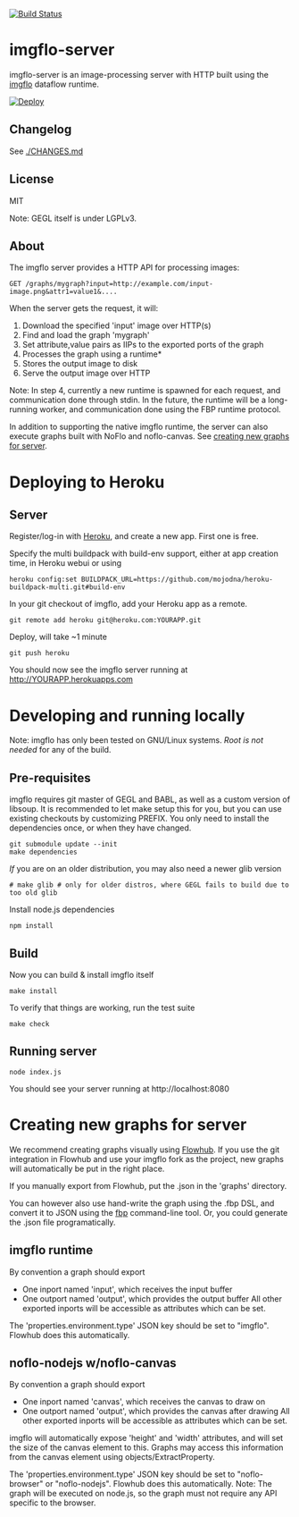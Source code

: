 [![Build Status](https://travis-ci.org/jonnor/imgflo.svg?branch=master)](https://travis-ci.org/jonnor/imgflo)

imgflo-server
==========
imgflo-server is an image-processing server with HTTP built using the
[imgflo](http://github.com/jonnor/imgflo) dataflow runtime.

[![Deploy](https://www.herokucdn.com/deploy/button.png)](https://heroku.com/deploy)

Changelog
----------
See [./CHANGES.md](./CHANGES.md)

License
--------
MIT

Note: GEGL itself is under LGPLv3.


About
-------
The imgflo server provides a HTTP API for processing images: 

    GET /graphs/mygraph?input=http://example.com/input-image.png&attr1=value1&....

When the server gets the request, it will:

1. Download the specified 'input' image over HTTP(s)
2. Find and load the graph 'mygraph'
3. Set attribute,value pairs as IIPs to the exported ports of the graph
4. Processes the graph using a runtime*
5. Stores the output image to disk
6. Serve the output image over HTTP

Note: In step 4, currently a new runtime is spawned for each request, and communication done through stdin.
In the future, the runtime will be a long-running worker, and communication done using the FBP runtime protocol.

In addition to supporting the native imgflo runtime, the server can also execute graphs
built with NoFlo and noflo-canvas. See [creating new graphs for server](#creating-new-graphs-for-server).


Deploying to Heroku
==========================

Server
--------
Register/log-in with [Heroku](http://heroku.com), and create a new app. First one is free.

Specify the multi buildpack with build-env support, either at app creation time, in Heroku webui or using

    heroku config:set BUILDPACK_URL=https://github.com/mojodna/heroku-buildpack-multi.git#build-env

In your git checkout of imgflo, add your Heroku app as a remote.

    git remote add heroku git@heroku.com:YOURAPP.git

Deploy, will take ~1 minute

    git push heroku

You should now see the imgflo server running at http://YOURAPP.herokuapps.com


Developing and running locally
==========================
Note: imgflo has only been tested on GNU/Linux systems.
_Root is not needed_ for any of the build.

Pre-requisites
---------------
imgflo requires git master of GEGL and BABL, as well as a custom version of libsoup.
It is recommended to let make setup this for you, but you can use existing checkouts
by customizing PREFIX.
You only need to install the dependencies once, or when they have changed.

    git submodule update --init
    make dependencies

_If_ you are on an older distribution, you may also need a newer glib version

    # make glib # only for older distros, where GEGL fails to build due to too old glib

Install node.js dependencies

    npm install

Build
-------
Now you can build & install imgflo itself

    make install

To verify that things are working, run the test suite

    make check


Running server
----------------

    node index.js

You should see your server running at http://localhost:8080


Creating new graphs for server
=============================

We recommend creating graphs visually using [Flowhub](http://app.flowhub.io).
If you use the git integration in Flowhub and use your imgflo fork as the project,
new graphs will automatically be put in the right place.

If you manually export from Flowhub, put the .json in the 'graphs' directory.

You can however also use hand-write the graph using the .fbp DSL,
and convert it to JSON using the [fbp](http://github.com/noflo/fbp) command-line tool.
Or, you could generate the .json file programatically.

imgflo runtime
--------------

By convention a graph should export
* One inport named 'input', which receives the input buffer
* One outport named 'output', which provides the output buffer
All other exported inports will be accessible as attributes which can be set.

The 'properties.environment.type' JSON key should be set to "imgflo".
Flowhub does this automatically.

noflo-nodejs w/noflo-canvas
----------------------------

By convention a graph should export
* One inport named 'canvas', which receives the canvas to draw on
* One outport named 'output', which provides the canvas after drawing
All other exported inports will be accessible as attributes which can be set.

imgflo will automatically expose 'height' and 'width' attributes, and will
set the size of the canvas element to this. Graphs may access this information
from the canvas element using objects/ExtractProperty.

The 'properties.environment.type' JSON key should be set to "noflo-browser" or "noflo-nodejs".
Flowhub does this automatically.
Note: The graph will be executed on node.js, so the graph must not require any API specific to the browser.
